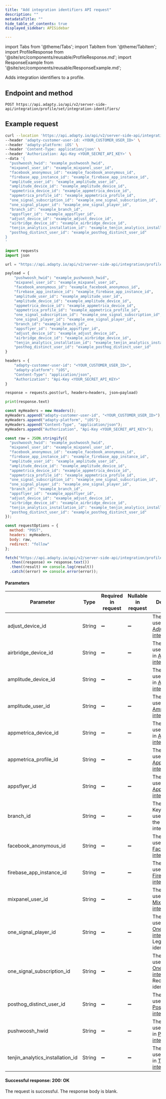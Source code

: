 ```yaml
---
title: "Add integration identifiers API request"
description: ""
metadataTitle: ""
hide_table_of_contents: true
displayed_sidebar: APISidebar

---
```


import Tabs from '@theme/Tabs'; 
import TabItem from '@theme/TabItem'; 
import ProfileResponse from '@site/src/components/reusable/ProfileResponse.md';
import ResponseExample from '@site/src/components/reusable/ResponseExample.md';

Adds integration identifiers to a profile.

## Endpoint and method

```
POST https://api.adapty.io/api/v2/server-side-api/integration/profile/set/integration-identifiers/
```

## Example request

<Tabs>
<TabItem value="curl" label="cURL" default> 

```bash
curl --location 'https://api.adapty.io/api/v2/server-side-api/integration/profile/set/integration-identifiers/' \
--header 'adapty-customer-user-id: <YOUR_CUSTOMER_USER_ID>' \
--header 'adapty-platform: iOS' \
--header 'Content-Type: application/json' \
--header 'Authorization: Api-Key <YOUR_SECRET_API_KEY>' \
--data '{
  "pushwoosh_hwid": "example_pushwoosh_hwid",
  "mixpanel_user_id": "example_mixpanel_user_id",
  "facebook_anonymous_id": "example_facebook_anonymous_id",
  "firebase_app_instance_id": "example_firebase_app_instance_id",
  "amplitude_user_id": "example_amplitude_user_id",
  "amplitude_device_id": "example_amplitude_device_id",
  "appmetrica_device_id": "example_appmetrica_device_id",
  "appmetrica_profile_id": "example_appmetrica_profile_id",
  "one_signal_subscription_id": "example_one_signal_subscription_id",
  "one_signal_player_id": "example_one_signal_player_id",
  "branch_id": "example_branch_id",
  "appsflyer_id": "example_appsflyer_id",
  "adjust_device_id": "example_adjust_device_id",
  "airbridge_device_id": "example_airbridge_device_id",
  "tenjin_analytics_installation_id": "example_tenjin_analytics_installation_id",
  "posthog_distinct_user_id": "example_posthog_distinct_user_id"
}
'
```

</TabItem> 

<TabItem value="python" label="Python" default> 

```python
import requests
import json

url = "https://api.adapty.io/api/v2/server-side-api/integration/profile/set/integration-identifiers/"

payload = {
    "pushwoosh_hwid": "example_pushwoosh_hwid",
    "mixpanel_user_id": "example_mixpanel_user_id",
    "facebook_anonymous_id": "example_facebook_anonymous_id",
    "firebase_app_instance_id": "example_firebase_app_instance_id",
    "amplitude_user_id": "example_amplitude_user_id",
    "amplitude_device_id": "example_amplitude_device_id",
    "appmetrica_device_id": "example_appmetrica_device_id",
    "appmetrica_profile_id": "example_appmetrica_profile_id",
    "one_signal_subscription_id": "example_one_signal_subscription_id",
    "one_signal_player_id": "example_one_signal_player_id",
    "branch_id": "example_branch_id",
    "appsflyer_id": "example_appsflyer_id",
    "adjust_device_id": "example_adjust_device_id",
    "airbridge_device_id": "example_airbridge_device_id",
    "tenjin_analytics_installation_id": "example_tenjin_analytics_installation_id",
    "posthog_distinct_user_id": "example_posthog_distinct_user_id"
}

headers = {
    "adapty-customer-user-id": "<YOUR_CUSTOMER_USER_ID>",
    "adapty-platform": "iOS",
    "Content-Type": "application/json",
    "Authorization": "Api-Key <YOUR_SECRET_API_KEY>"
}

response = requests.post(url, headers=headers, json=payload)

print(response.text)

```

</TabItem> 

<TabItem value="js" label="JavaScript" default> 

```javascript
const myHeaders = new Headers();
myHeaders.append("adapty-customer-user-id", "<YOUR_CUSTOMER_USER_ID>");
myHeaders.append("adapty-platform", "iOS");
myHeaders.append("Content-Type", "application/json");
myHeaders.append("Authorization", "Api-Key <YOUR_SECRET_API_KEY>");

const raw = JSON.stringify({
  "pushwoosh_hwid": "example_pushwoosh_hwid",
  "mixpanel_user_id": "example_mixpanel_user_id",
  "facebook_anonymous_id": "example_facebook_anonymous_id",
  "firebase_app_instance_id": "example_firebase_app_instance_id",
  "amplitude_user_id": "example_amplitude_user_id",
  "amplitude_device_id": "example_amplitude_device_id",
  "appmetrica_device_id": "example_appmetrica_device_id",
  "appmetrica_profile_id": "example_appmetrica_profile_id",
  "one_signal_subscription_id": "example_one_signal_subscription_id",
  "one_signal_player_id": "example_one_signal_player_id",
  "branch_id": "example_branch_id",
  "appsflyer_id": "example_appsflyer_id",
  "adjust_device_id": "example_adjust_device_id",
  "airbridge_device_id": "example_airbridge_device_id",
  "tenjin_analytics_installation_id": "example_tenjin_analytics_installation_id",
  "posthog_distinct_user_id": "example_posthog_distinct_user_id"
});

const requestOptions = {
  method: "POST",
  headers: myHeaders,
  body: raw,
  redirect: "follow"
};

fetch("https://api.adapty.io/api/v2/server-side-api/integration/profile/set/integration-identifiers/", requestOptions)
  .then((response) => response.text())
  .then((result) => console.log(result))
  .catch((error) => console.error(error));
```

</TabItem> 

</Tabs>

#### Parameters

| Parameter                        | Type   | Required in request | Nullable in request | Description                                                  |
| -------------------------------- | ------ | ------------------- | ------------------- | ------------------------------------------------------------ |
| adjust_device_id                 | String | :heavy_minus_sign:  | :heavy_minus_sign:  | The network user's ID in the [Adjust integration](adjust).   |
| airbridge_device_id              | String | :heavy_minus_sign:  | :heavy_minus_sign:  | The ID of the user's device in  [Airbridge integration.](airbridge) |
| amplitude_device_id              | String | :heavy_minus_sign:  | :heavy_minus_sign:  | The ID of the user's device in  [Amplitude integration](amplitude). |
| amplitude_user_id                | String | :heavy_minus_sign:  | :heavy_minus_sign:  | The ID of the user in [Amplitude integration](amplitude).    |
| appmetrica_device_id             | String | :heavy_minus_sign:  | :heavy_minus_sign:  | The ID of the user's device in  [AppMetrica integration](appmetrica). |
| appmetrica_profile_id            | String | :heavy_minus_sign:  | :heavy_minus_sign:  | The ID of the user in [AppMetrica integration](appmetrica).  |
| appsflyer_id                     | String | :heavy_minus_sign:  | :heavy_minus_sign:  | The network user's ID in the [AppsFlyer integration](appsflyer). |
| branch_id                        | String | :heavy_minus_sign:  | :heavy_minus_sign:  | The Branch Key of the user's app in the Branch integration.  |
| facebook_anonymous_id            | String | :heavy_minus_sign:  | :heavy_minus_sign:  | The ID of the user in [Facebook Ads integration](facebook-ads). |
| firebase_app_instance_id         | String | :heavy_minus_sign:  | :heavy_minus_sign:  | The ID of the user in  [Firebase integration](firebase-and-google-analytics). |
| mixpanel_user_id                 | String | :heavy_minus_sign:  | :heavy_minus_sign:  | The ID of the user in [Mixpanel integration](mixpanel).      |
| one_signal_player_id             | String | :heavy_minus_sign:  | :heavy_minus_sign:  | The ID of the user in [OneSignal integration](onesignal). Legacy identifier. |
| one_signal_subscription_id       | String | :heavy_minus_sign:  | :heavy_minus_sign:  | The ID of the user in [OneSignal integration](onesignal). Recommended identifier. |
| posthog_distinct_user_id         | String | :heavy_minus_sign:  | :heavy_minus_sign:  | The ID of the user in [PostHog integration](posthog).        |
| pushwoosh_hwid                   | String | :heavy_minus_sign:  | :heavy_minus_sign:  | The ID of the user's device in  [Pushwoosh integration.](pushwoosh) |
| tenjin_analytics_installation_id | String | :heavy_minus_sign:  | :heavy_minus_sign:  | The ID of the user's device in  [Tenjin integration.](tenjin) |


#### Successful response: 200: OK

The request is successful. The response body is blank.